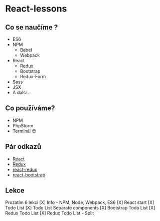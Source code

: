 # React-lessons

## Co se naučíme ?
* ES6
* NPM
    * Babel
    * Webpack
* React
    * Redux
    * Bootstrap
    * Redux-Form
* Sass
* JSX
* A další ...


## Co používáme?
* NPM
* PhpStorm
* Terminál :blush:

## Pár odkazů
* [React](https://facebook.github.io/react/)
* [Redux](http://redux.js.org)
* [react-redux](http://redux.js.org)
* [react-bootstrap](https://react-bootstrap.github.io)

## Lekce

Prozatím 6 lekcí
[X] Info - NPM, Node, Webpack, ES6
[X] React start
[X] Todo List
[X] Todo List Separate components
[X] Bootstrap Todo List
[X] Redux Todo List
[X] Redux Todo List - Split
